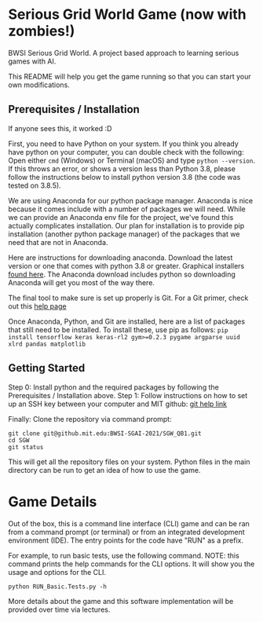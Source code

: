 # Serious Grid World Game (now with zombies!)

BWSI Serious Grid World. A project based approach to learning serious games with AI.

This README will help you get the game running so that you can start your own modifications.

## Prerequisites / Installation

If anyone sees this, it worked :D

First, you need to have Python on your system. If you think you already have python on your computer, you can double
check with the following: Open either `cmd` (Windows) or Terminal (macOS) and type `python --version`. 
If this throws an error, or shows a version less than Python 3.8, please follow the instructions below to install 
python version 3.8 (the code was tested on 3.8.5).

We are using Anaconda for our python package manager. Anaconda is nice because it comes include with a number of 
packages we will need. While we can provide an Anaconda env file for the project, we've found this actually complicates 
installation. Our plan for installation is to provide pip installation (another python package manager) of the 
packages that we need that are not in Anaconda.

Here are instructions for downloading anaconda. Download the latest version or one that comes with python 3.8 or greater.
Graphical installers [found here](https://www.anaconda.com/products/individual). The Anaconda download includes 
python so downloading Anaconda will get you most of the way there.

The final tool to make sure is set up properly is Git. For a Git primer, 
check out this [help page](https://docs.github.com/en/github/getting-started-with-github/set-up-git)

Once Anaconda, Python, and Git are installed, here are a list of packages that still need to be installed. To install 
these, use pip as follows:
`pip install tensorflow keras keras-rl2 gym>=0.2.3 pygame argparse uuid xlrd pandas matplotlib`

## Getting Started
Step 0: Install python and the required packages by following the Prerequisites / Installation above.
Step 1: Follow instructions on how to set up an SSH key between your computer and MIT github:
[git help link](https://docs.github.com/en/enterprise-server@2.19/github/authenticating-to-github/connecting-to-github-with-ssh)

Finally: Clone the repository via command prompt:
```
git clone git@github.mit.edu:BWSI-SGAI-2021/SGW_QB1.git
cd SGW
git status
```

This will get all the repository files on your system. Python files in the main directory can be run to get
an idea of how to use the game.

# Game Details
Out of the box, this is a command line interface (CLI) game and can be ran from a command prompt (or terminal) or 
from an integrated development environment (IDE). The entry points for the code have "RUN" as a prefix.

For example, to run basic tests, use the following command. NOTE: this command prints the help commands
for the CLI options. It will show you the usage and options for the CLI.
```
python RUN_Basic.Tests.py -h
```

More details about the game and this software implementation will be provided over time via lectures.
